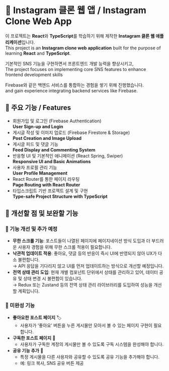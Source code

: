 # 📸 Instagram 클론 웹 앱 / Instagram Clone Web App

이 프로젝트는 **React**와 **TypeScript**를 학습하기 위해 제작한 **Instagram 클론 웹 애플리케이션**입니다.  
This project is an **Instagram clone web application** built for the purpose of learning **React** and **TypeScript**.  

기본적인 SNS 기능을 구현하면서 프론트엔드 개발 능력을 향상시키고,  
The project focuses on implementing core SNS features to enhance frontend development skills

Firebase와 같은 백엔드 서비스를 통합하는 경험을 쌓기 위해 진행했습니다.  
 and gain experience integrating backend services like Firebase.

## 🚀 주요 기능 / Features

- 회원가입 및 로그인 (Firebase Authentication)  
  **User Sign-up and Login**
- 게시글 작성 및 이미지 업로드 (Firebase Firestore & Storage)  
  **Post Creation and Image Upload**
- 게시글 피드 및 댓글 기능  
  **Feed Display and Commenting System**
- 반응형 UI 및 기본적인 애니메이션 (React Spring, Swiper)  
  **Responsive UI and Basic Animations**
- 사용자 프로필 관리 기능  
  **User Profile Management**
- React Router를 통한 페이지 라우팅  
  **Page Routing with React Router**
- 타입스크립트 기반 프로젝트 설계 및 구현  
  **Type-safe Project Structure with TypeScript**

## 📌 개선할 점 및 보완할 기능

### 🔹 기능 개선 및 추가 예정
- **무한 스크롤 기능**: 포스트들이 나열된 페이지에 페이지네이션 방식 도입과 더 부드러운 사용자 경험을 위해 무한 스크롤 적용이 필요합니다.  
- **낙관적 업데이트 적용**: 좋아요, 댓글 등의 반응이 즉시 UI에 반영되지 않아 UX가 다소 불편합니다.  
  → API 응답을 기다리지 않고 UI를 먼저 업데이트하는 방식으로 개선할 예정입니다.  
- **전역 상태 관리 도입**: 현재 개별 컴포넌트 단위에서 상태를 관리하고 있어, 데이터 공유 및 상태 변경 시 불편함이 있습니다.  
  → Redux 또는 Zustand 등의 전역 상태 관리 라이브러리를 도입하여 성능을 개선할 계획입니다.  

### 🔹 미완성 기능  
- **좋아요한 포스트 페이지** 🏷️  
  - 사용자가 ‘좋아요’ 버튼을 누른 게시물만 모아서 볼 수 있는 페이지 구현이 필요합니다.  
- **구독한 포스트 페이지** 📌  
  - 사용자가 구독한 계정의 게시물만 볼 수 있도록 구독 시스템을 완성해야 합니다.  
- **공유 기능 추가** 🔗  
  - 특정 게시물을 다른 사용자와 공유할 수 있도록 공유 기능을 추가해야 합니다.  
  - 예: 링크 복사, SNS 공유 버튼 제공  

